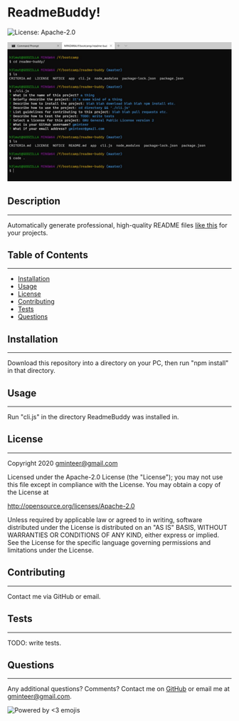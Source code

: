 # ReadmeBuddy!

![License: Apache-2.0](https://img.shields.io/badge/license-Apache%202.0-green.svg)

![screenshot](assets/readme/screenshot.jpg)

###

## Description

---

Automatically generate professional, high-quality README files [like this](assets/readme/SAMPLE.md) for your projects.

## Table of Contents

---

- [Installation](#installation)
- [Usage](#usage)
- [License](#license)
- [Contributing](#contributing)
- [Tests](#tests)
- [Questions](#questions)

## Installation

---

Download this repository into a directory on your PC, then run "npm install" in that directory.

## Usage

---

Run "cli.js" in the directory ReadmeBuddy was installed in.

## License

---

Copyright 2020 gminteer@gmail.com

Licensed under the Apache-2.0 License (the "License");
you may not use this file except in compliance with the License.
You may obtain a copy of the License at

<http://opensource.org/licenses/Apache-2.0>

Unless required by applicable law or agreed to in writing, software
distributed under the License is distributed on an "AS IS" BASIS,
WITHOUT WARRANTIES OR CONDITIONS OF ANY KIND, either express or implied.
See the License for the specific language governing permissions and
limitations under the License.

## Contributing

---

Contact me via GitHub or email.

## Tests

---

TODO: write tests.

## Questions

---

Any additional questions? Comments? Contact me on [GitHub](https://github.com/gminteer) or email me at [gminteer@gmail.com](mailto:gminteer@gmail.com).

![Powered by <3 emojis](https://img.shields.io/badge/made%20with-%F0%9F%92%96-lightgrey.svg)
